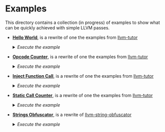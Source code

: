 # Examples

This directory contains a collection (in progress) of examples to show what can be quickly
achieved with simple LLVM passes.

- [**Hello World**][hello-world], is a rewrite of one the examples from [llvm-tutor]

   <details>
    <summary><em>Execute the example</em></summary>

    ```shell
    $ cargo b --example hello-world --features llvm10-0
    $ opt --load-pass-plugin=target/debug/examples/libhello_world.so --passes=hello-world in.ll -S -o out.ll
    ```

   </details>

- [**Opcode Counter**][opcode-counter], is a rewrite of one the examples from [llvm-tutor]

   <details>
    <summary><em>Execute the example</em></summary>

    ```shell
    $ cargo b --example opcode-counter --features llvm10-0
    $ opt --load-pass-plugin=target/debug/examples/libopcode_counter.so --passes=opcode-counter-printer in.ll -S -o out.ll
    ```

   </details>

- [**Inject Function Call**][inject-printf], is a rewrite of one the examples from [llvm-tutor]

   <details>
    <summary><em>Execute the example</em></summary>

    ```shell
    $ cargo b --example inject-printf --features llvm10-0
    $ opt --load-pass-plugin=target/debug/examples/libinject_printf.so --passes=inject-func-call in.ll -S -o out.ll
    ```

   </details>

- [**Static Call Counter**][static-call-counter], is a rewrite of one the examples from [llvm-tutor]

   <details>
    <summary><em>Execute the example</em></summary>

    ```shell
    $ cargo b --example static-call-counter --features llvm10-0
    $ opt --load-pass-plugin=target/debug/examples/libstatic_call_counter.so --passes=static-cc-printer in.ll -S -o out.ll
    ```

   </details>

- [**Strings Obfuscator**][strings], is a rewrite of [llvm-string-obfuscator]

   <details>
    <summary><em>Execute the example</em></summary>

    ```shell
    $ cargo b --example string-obf --features llvm10-0
    $ opt --load-pass-plugin=target/debug/examples/libstring_obf.so --passes=string-obfuscator-pass in.ll -S -o out.ll
    ```

   </details>

[llvm-tutor]: https://github.com/banach-space/llvm-tutor
[llvm-string-obfuscator]: https://github.com/tsarpaul/llvm-string-obfuscator

[hello-world]: ./hello_world.rs
[opcode-counter]: ./opcode_counter.rs
[inject-printf]: ./inject_printf.rs
[static-call-counter]: ./static_call_counter.rs
[strings]: ./strings.rs
